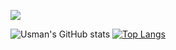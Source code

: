 
![](https://komarev.com/ghpvc/?username=usmanmahmood940&color=blue&base=1000&abbreviated=true)


![Usman's GitHub stats](https://github-readme-stats.vercel.app/api?username=usmanmahmood940&show_icons=true&theme=radical)  [![Top Langs](https://github-readme-stats.vercel.app/api/top-langs/?username=usmanmahmood940&layout=donut-horizontal)](https://github.com/usmanmahmood940/usmanmahmood940)


<!--
**usmanmahmood940/usmanmahmood940** is a ✨ _special_ ✨ repository because its `README.md` (this file) appears on your GitHub profile.

Here are some ideas to get you started:

- 🔭 I’m currently working on ...
- 🌱 I’m currently learning ...
- 👯 I’m looking to collaborate on ...
- 🤔 I’m looking for help with ...
- 💬 Ask me about ...
- 📫 How to reach me: ...
- 😄 Pronouns: ...
- ⚡ Fun fact: ...
-->
